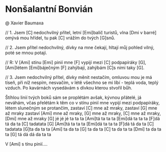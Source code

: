 # Nonšalantní Bonvián
@ Xavier Baumaxa

// 1.
Jsem [C] nedochvilný přítel, letní [Emi]balič turistů,
vlna [Dmi v barré] omývá mou hřídel, tu pak [C] vrážím do tvých [G]snů.

// 2.
Jsem přítel nedochvilný, dívky na mne čekají,
hltají můj pohled vilný, poté se mnou potají.

// R:
V [Ami] stínu [Emi] pinií mne [F] vypijí mezi [C] podpapíráky [G],
[Ami]létem [Emi]báječným [F] zahýbají, zahýbám [C]s nimi taky [G].

// 3.
Jsem nedochvilný přítel, dívky měnit nestačím,
omluvou mou je má tíseň, při níž nespím, nesvačím,
v létě všechno se mi líbí - teplá voda, teplý vzduch.
Po kavárnách vysedávám s dívkou kterou stvořil bůh.

Štíhlou linií tvých boků sám se proplétám
avšak, kývnou přátelé, já neváhám, včas přelétám
k těm co v stínu pinií mne vypijí mezi podpapíráky,
létem slunečným se protančím,
zastaví [C] mne až mraky, zastaví [G] mne až mraky
zastaví [Ami] mne až mraky, [G] mne až mraky, [C] mne až mraky, [Dmi] mne až mraky
[G] jé jé jé ta ta ta
[Ami]tá ta ta ta [Emi]dá ta ta ta [F]dá tá da ta [C] tadatata [G]
[Ami]tá ta ta ta [Emi]dá ta ta ta [F]dá tá da ta [C] tadatata
[G]ta da ta ta [Ami] ta da ta [G] ta da ta [C] ta da ta ta
[Dmi] ta da ta ta [G] tá dá dá da ta ta

V [Ami] s tínu pinií....